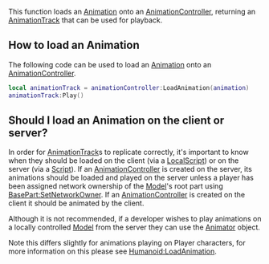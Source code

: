 This function loads an [Animation](https://developer.roblox.com/en-us/api-reference/class/Animation) onto an [AnimationController](https://developer.roblox.com/en-us/api-reference/class/AnimationController), returning an [AnimationTrack](https://developer.roblox.com/en-us/api-reference/class/AnimationTrack) that can be used for playback.

How to load an Animation
------------------------

The following code can be used to load an [Animation](https://developer.roblox.com/en-us/api-reference/class/Animation) onto an [AnimationController](https://developer.roblox.com/en-us/api-reference/class/AnimationController).

```lua
local animationTrack = animationController:LoadAnimation(animation)
animationTrack:Play()
``` 

Should I load an Animation on the client or server?
---------------------------------------------------

In order for [AnimationTrack](https://developer.roblox.com/en-us/api-reference/class/AnimationTrack)s to replicate correctly, it's important to know when they should be loaded on the client (via a [LocalScript](https://developer.roblox.com/en-us/api-reference/class/LocalScript)) or on the server (via a [Script](https://developer.roblox.com/en-us/api-reference/class/Script)). If an [AnimationController](https://developer.roblox.com/en-us/api-reference/class/AnimationController) is created on the server, its animations should be loaded and played on the server unless a player has been assigned network ownership of the [Model](https://developer.roblox.com/en-us/api-reference/class/Model)'s root part using [BasePart:SetNetworkOwner](https://developer.roblox.com/en-us/api-reference/function/BasePart/SetNetworkOwner). If an [AnimationController](https://developer.roblox.com/en-us/api-reference/class/AnimationController) is created on the client it should be animated by the client.

Although it is not recommended, if a developer wishes to play animations on a locally controlled [Model](https://developer.roblox.com/en-us/api-reference/class/Model) from the server they can use the [Animator](https://developer.roblox.com/en-us/api-reference/class/Animator) object.

Note this differs slightly for animations playing on Player characters, for more information on this please see [Humanoid:LoadAnimation](https://developer.roblox.com/en-us/api-reference/function/Humanoid/LoadAnimation).